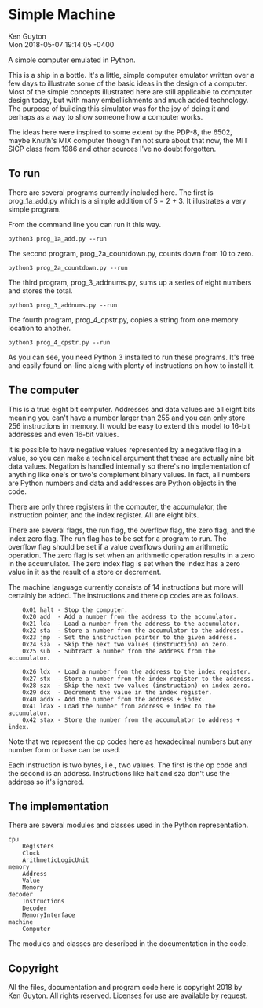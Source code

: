 # Simple Machine

Ken Guyton<br />
Mon 2018-05-07 19:14:05 -0400

A simple computer emulated in Python.

This is a ship in a bottle.  It's a little, simple computer emulator
written over a few days to illustrate some of the basic ideas in the
design of a computer.  Most of the simple concepts illustrated here
are still applicable to computer design today, but with many
embellishments and much added technology.  The purpose of building
this simulator was for the joy of doing it and perhaps as a way to
show someone how a computer works.

The ideas here were inspired to some extent by the PDP-8, the 6502,
maybe Knuth's MIX computer though I'm not sure about that now, the
MIT SICP class from 1986 and other sources I've no doubt forgotten.

## To run

There are several programs currently included here.  The first is
prog_1a_add.py which is a simple addition of 5 = 2 + 3.  It illustrates
a very simple program.

From the command line you can run it this way.

    python3 prog_1a_add.py --run

The second program, prog_2a_countdown.py, counts down from 10 to zero.

    python3 prog_2a_countdown.py --run

The third program, prog_3_addnums.py, sums up a series of eight
numbers and stores the total.

    python3 prog_3_addnums.py --run

The fourth program, prog_4_cpstr.py, copies a string from one memory
location to another.   

    python3 prog_4_cpstr.py --run

As you can see, you need Python 3 installed to run these programs.
It's free and easily found on-line along with plenty of instructions on
how to install it.

## The computer

This is a true eight bit computer.  Addresses and data values are all
eight bits meaning you can't have a number larger than 255 and you can
only store 256 instructions in memory.  It would be easy to extend
this model to 16-bit addresses and even 16-bit values.

It is possible to have negative values represented by a negative flag
in a value, so you can make a technical argument that these are
actually nine bit data values.  Negation is handled internally so
there's no implementation of anything like one's or two's complement
binary values.  In fact, all numbers are Python numbers and data and
addresses are Python objects in the code.

There are only three registers in the computer, the accumulator, the
instruction pointer, and the index register.  All are eight bits.

There are several flags, the run flag, the overflow flag, the zero
flag, and the index zero flag.  The run flag has to be set for a
program to run.  The overflow flag should be set if a value overflows
during an arithmetic operation.  The zero flag is set when an
arithmetic operation results in a zero in the accumulator.  The zero
index flag is set when the index has a zero value in it as the result
of a store or decrement.

The machine language currently consists of 14 instructions but more
will certainly be added.  The instructions and there op codes are as
follows.

        0x01 halt - Stop the computer.
        0x20 add  - Add a number from the address to the accumulator.
        0x21 lda  - Load a number from the address to the accumulator.
        0x22 sta  - Store a number from the accumulator to the address.
        0x23 jmp  - Set the instruction pointer to the given address.
        0x24 sza  - Skip the next two values (instruction) on zero.
        0x25 sub  - Subtract a number from the address from the accumulator.

        0x26 ldx  - Load a number from the address to the index register.
        0x27 stx  - Store a number from the index register to the address.
        0x28 szx  - Skip the next two values (instruction) on index zero.
        0x29 dcx  - Decrement the value in the index register.
        0x40 addx - Add the number from the address + index.
        0x41 ldax - Load the number from address + index to the accumulator.
        0x42 stax - Store the number from the accumulator to address + index.

Note that we represent the op codes here as hexadecimal numbers but
any number form or base can be used.

Each instruction is two bytes, i.e., two values.  The first is the op
code and the second is an address.  Instructions like halt and sza
don't use the address so it's ignored.

## The implementation

There are several modules and classes used in the Python
representation.

    cpu
        Registers
        Clock
        ArithmeticLogicUnit
    memory
        Address
        Value
        Memory
    decoder
        Instructions
        Decoder
        MemoryInterface
    machine
        Computer

The modules and classes are described in the documentation in the
code.

## Copyright

All the files, documentation and program code here is copyright 2018
by Ken Guyton.  All rights reserved.  Licenses for use are available
by request.
